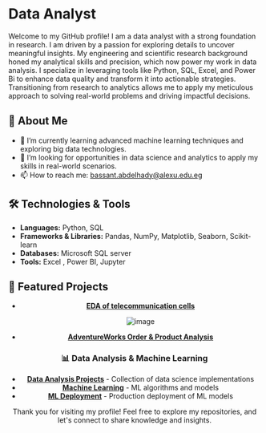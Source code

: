 # Data Analyst

Welcome to my GitHub profile! I am a data analyst with a strong foundation in research. I am driven by a passion for exploring details to uncover meaningful insights. My engineering and scientific research background honed my analytical skills and precision, which now power my work in data analysis. I specialize in leveraging tools like Python, SQL, Excel, and Power Bi to enhance data quality and transform it into actionable strategies. Transitioning from research to analytics allows me to apply my meticulous approach to solving real-world problems and driving impactful decisions.

## 🚀 About Me
- 🌱 I’m currently learning advanced machine learning techniques and exploring big data technologies.
- 💼 I’m looking for opportunities in data science and analytics to apply my skills in real-world scenarios.
- 📫 How to reach me: bassant.abdelhady@alexu.edu.eg

## 🛠️ Technologies & Tools

- **Languages:** Python, SQL
- **Frameworks & Libraries:** Pandas, NumPy, Matplotlib, Seaborn, Scikit-learn
- **Databases:** Microsoft SQL server
- **Tools:** Excel , Power BI, Jupyter

## 🌟 Featured Projects

<div align="center">
   
- [**EDA of telecommunication cells**](https://github.com/BassantSabra/EDA-project-for-Telecommunication-dataset)


  ![image](https://github.com/user-attachments/assets/e5d059d5-d42e-4bf5-ae46-6b9b0b5f666b)
  
  
- [**AdventureWorks Order & Product Analysis**](https://github.com/BassantSabra/AdventureWorks-Order-Product-Dashboard)
  

### 📊 Data Analysis & Machine Learning
- [**Data Analysis Projects**](https://github.com/BassantSabra/Data-Analysis-Projects) - Collection of data science implementations
- [**Machine Learning**](https://github.com/BassantSabra/Machine-Learning) - ML algorithms and models
- [**ML Deployment**](https://github.com/BassantSabra/ML-Deployment) - Production deployment of ML models












Thank you for visiting my profile! Feel free to explore my repositories, and let's connect to share knowledge and insights.
<!---
